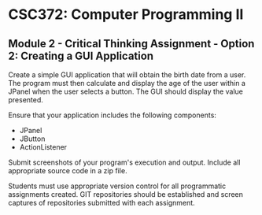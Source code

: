 # CSC372: Computer Programming II

## Module 2 - Critical Thinking Assignment - Option 2: Creating a GUI Application

Create a simple GUI application that will obtain the birth date from a user. The program must then calculate and display the age of the user within a JPanel when the user selects a button. The GUI should display the value presented.

Ensure that your application includes the following components:

- JPanel
- JButton
- ActionListener

Submit screenshots of your program's execution and output. Include all appropriate source code in a zip file.

Students must use appropriate version control for all programmatic assignments created. GIT repositories should be established and screen captures of repositories submitted with each assignment.
